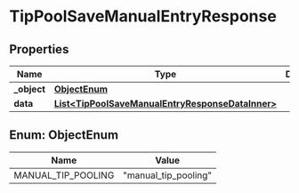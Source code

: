 

# TipPoolSaveManualEntryResponse


## Properties

| Name | Type | Description | Notes |
|------------ | ------------- | ------------- | -------------|
|**_object** | [**ObjectEnum**](#ObjectEnum) |  |  [optional] |
|**data** | [**List&lt;TipPoolSaveManualEntryResponseDataInner&gt;**](TipPoolSaveManualEntryResponseDataInner.md) |  |  |



## Enum: ObjectEnum

| Name | Value |
|---- | -----|
| MANUAL_TIP_POOLING | &quot;manual_tip_pooling&quot; |



